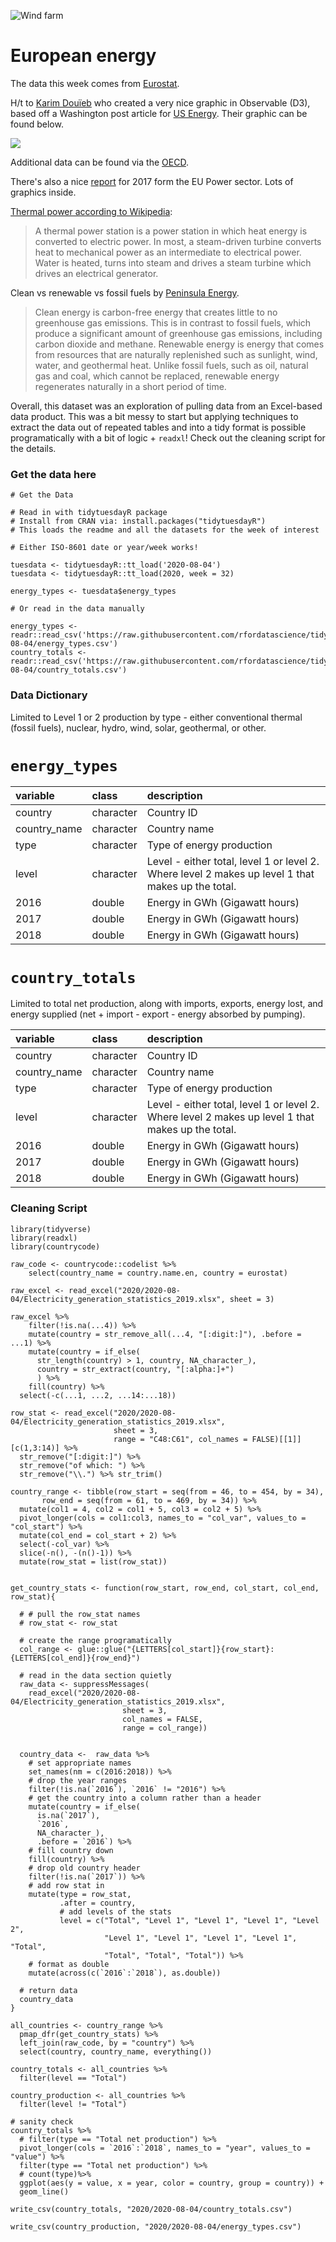 ![Wind farm](https://images.unsplash.com/photo-1532601224476-15c79f2f7a51?ixlib=rb-1.2.1&ixid=eyJhcHBfaWQiOjEyMDd9&auto=format&fit=crop&w=1350&q=80)

# European energy

The data this week comes from [Eurostat](https://ec.europa.eu/eurostat/statistics-explained/index.php/Electricity_generation_statistics_%E2%80%93_first_results).

H/t to [Karim Douïeb](https://twitter.com/karim_douieb/status/1289530351841234946) who created a very nice graphic in Observable (D3), based off a Washington post article for [US Energy](https://www.washingtonpost.com/climate-environment/2020/07/30/biden-calls-100-percent-clean-electricity-by-2035-heres-how-far-we-have-go/?arc404=true&utm_medium=social&utm_source=twitter&utm_campaign=wp_graphics). Their graphic can be found below.

![](https://pbs.twimg.com/media/EeVShknX0AAXbsA?format=png&name=4096x4096)

Additional data can be found via the [OECD](https://data.oecd.org/energy/primary-energy-supply.htm#indicator-chart).

There's also a nice [report](https://ember-climate.org/wp-content/uploads/2018/01/EU-power-sector-report-2017.pdf) for 2017 form the EU Power sector. Lots of graphics inside.

[Thermal power according to Wikipedia](https://en.wikipedia.org/wiki/Thermal_power_station):

> A thermal power station is a power station in which heat energy is converted to electric power. In most, a steam-driven turbine converts heat to mechanical power as an intermediate to electrical power. Water is heated, turns into steam and drives a steam turbine which drives an electrical generator.

Clean vs renewable vs fossil fuels by [Peninsula Energy](https://www.peninsulacleanenergy.com/faq-items/what-is-the-difference-between-clean-and-renewable-energy/).

> Clean energy is carbon-free energy that creates little to no greenhouse gas emissions. This is in contrast to fossil fuels, which produce a significant amount of greenhouse gas emissions, including carbon dioxide and methane. Renewable energy is energy that comes from resources that are naturally replenished such as sunlight, wind, water, and geothermal heat. Unlike fossil fuels, such as oil, natural gas and coal, which cannot be replaced, renewable energy regenerates naturally in a short period of time.

Overall, this dataset was an exploration of pulling data from an Excel-based data product. This was a bit messy to start but applying techniques to extract the data out of repeated tables and into a tidy format is possible programatically with a bit of logic + `readxl`! Check out the cleaning script for the details.

### Get the data here

```{r}
# Get the Data

# Read in with tidytuesdayR package 
# Install from CRAN via: install.packages("tidytuesdayR")
# This loads the readme and all the datasets for the week of interest

# Either ISO-8601 date or year/week works!

tuesdata <- tidytuesdayR::tt_load('2020-08-04')
tuesdata <- tidytuesdayR::tt_load(2020, week = 32)

energy_types <- tuesdata$energy_types

# Or read in the data manually

energy_types <- readr::read_csv('https://raw.githubusercontent.com/rfordatascience/tidytuesday/master/data/2020/2020-08-04/energy_types.csv')
country_totals <- readr::read_csv('https://raw.githubusercontent.com/rfordatascience/tidytuesday/master/data/2020/2020-08-04/country_totals.csv')

```
### Data Dictionary

Limited to Level 1 or 2 production by type - either conventional thermal (fossil fuels), nuclear, hydro, wind, solar, geothermal, or other. 

# `energy_types`
|variable     |class     |description |
|:------------|:---------|:-----------|
|country      |character |Country ID |
|country_name |character | Country name |
|type         |character | Type of energy production |
|level        |character | Level - either total, level 1 or level 2. Where level 2 makes up level 1 that makes up the total. |
|2016         |double    | Energy in GWh (Gigawatt hours) |
|2017         |double    | Energy in GWh (Gigawatt hours) |
|2018         |double    | Energy in GWh (Gigawatt hours) |

# `country_totals`

Limited to total net production, along with imports, exports, energy lost, and energy supplied (net + import - export - energy absorbed by pumping).

|variable     |class     |description |
|:------------|:---------|:-----------|
|country      |character |Country ID |
|country_name |character | Country name |
|type         |character | Type of energy production |
|level        |character | Level - either total, level 1 or level 2. Where level 2 makes up level 1 that makes up the total. |
|2016         |double    | Energy in GWh (Gigawatt hours) |
|2017         |double    | Energy in GWh (Gigawatt hours) |
|2018         |double    | Energy in GWh (Gigawatt hours) |

### Cleaning Script

```{r}
library(tidyverse)
library(readxl)
library(countrycode)

raw_code <- countrycode::codelist %>% 
    select(country_name = country.name.en, country = eurostat)

raw_excel <- read_excel("2020/2020-08-04/Electricity_generation_statistics_2019.xlsx", sheet = 3)
  
raw_excel %>% 
    filter(!is.na(...4)) %>% 
    mutate(country = str_remove_all(...4, "[:digit:]"), .before = ...1) %>% 
    mutate(country = if_else(
      str_length(country) > 1, country, NA_character_), 
      country = str_extract(country, "[:alpha:]+")
      ) %>% 
    fill(country) %>% 
  select(-c(...1, ...2, ...14:...18))

row_stat <- read_excel("2020/2020-08-04/Electricity_generation_statistics_2019.xlsx", 
                       sheet = 3,
                       range = "C48:C61", col_names = FALSE)[[1]][c(1,3:14)] %>% 
  str_remove("[:digit:]") %>% 
  str_remove("of which: ") %>% 
  str_remove("\\.") %>% str_trim()

country_range <- tibble(row_start = seq(from = 46, to = 454, by = 34), 
       row_end = seq(from = 61, to = 469, by = 34)) %>% 
  mutate(col1 = 4, col2 = col1 + 5, col3 = col2 + 5) %>% 
  pivot_longer(cols = col1:col3, names_to = "col_var", values_to = "col_start") %>% 
  mutate(col_end = col_start + 2) %>% 
  select(-col_var) %>% 
  slice(-n(), -(n()-1)) %>% 
  mutate(row_stat = list(row_stat))


get_country_stats <- function(row_start, row_end, col_start, col_end, row_stat){
  
  # # pull the row_stat names
  # row_stat <- row_stat

  # create the range programatically
  col_range <- glue::glue("{LETTERS[col_start]}{row_start}:{LETTERS[col_end]}{row_end}")
  
  # read in the data section quietly
  raw_data <- suppressMessages(
    read_excel("2020/2020-08-04/Electricity_generation_statistics_2019.xlsx", 
                         sheet = 3,
                         col_names = FALSE,
                         range = col_range))
  
  
  country_data <-  raw_data %>% 
    # set appropriate names
    set_names(nm = c(2016:2018)) %>% 
    # drop the year ranges
    filter(!is.na(`2016`), `2016` != "2016") %>% 
    # get the country into a column rather than a header
    mutate(country = if_else(
      is.na(`2017`), 
      `2016`, 
      NA_character_), 
      .before = `2016`) %>% 
    # fill country down
    fill(country) %>% 
    # drop old country header
    filter(!is.na(`2017`)) %>% 
    # add row stat in
    mutate(type = row_stat, 
           .after = country, 
           # add levels of the stats
           level = c("Total", "Level 1", "Level 1", "Level 1", "Level 2", 
                     "Level 1", "Level 1", "Level 1", "Level 1", "Total", 
                     "Total", "Total", "Total")) %>% 
    # format as double
    mutate(across(c(`2016`:`2018`), as.double))
  
  # return data
  country_data
}

all_countries <- country_range %>% 
  pmap_dfr(get_country_stats) %>% 
  left_join(raw_code, by = "country") %>% 
  select(country, country_name, everything())

country_totals <- all_countries %>% 
  filter(level == "Total")

country_production <- all_countries %>% 
  filter(level != "Total")

# sanity check
country_totals %>% 
  # filter(type == "Total net production") %>% 
  pivot_longer(cols = `2016`:`2018`, names_to = "year", values_to = "value") %>% 
  filter(type == "Total net production") %>%
  # count(type)%>% 
  ggplot(aes(y = value, x = year, color = country, group = country)) +
  geom_line()

write_csv(country_totals, "2020/2020-08-04/country_totals.csv")

write_csv(country_production, "2020/2020-08-04/energy_types.csv")

```
